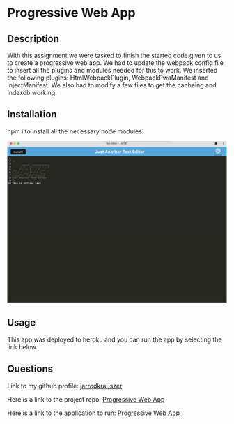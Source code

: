 # Progressive Web App

## Description
  
With this assignment we were tasked to finish the started code given to us to create a progressive web app.  We had to update the webpack.config file to insert all the plugins and modules needed for this to work.  We inserted the following plugins: HtmlWebpackPlugin, WebpackPwaManifest and InjectManifest.  We also had to modify a few files to get the cacheing and Indexdb working.

## Installation

npm i to install all the necessary node modules.

![screenshot.png](assets/images/screenshot.png)

## Usage

This app was deployed to heroku and you can run the app by selecting the link below.

 ## Questions

Link to my github profile: [jarrodkrauszer](https://github.com/jarrodkrauszer)

Here is a link to the project repo: [Progressive Web App](https://github.com/jarrodkrauszer/pwa)

Here is a link to the application to run: [Progressive Web App](https://pwa-jk-acf810acdcdf.herokuapp.com/)
